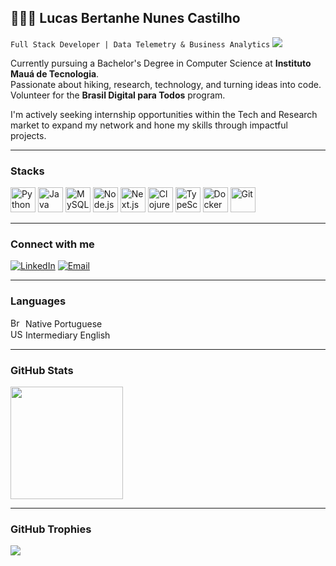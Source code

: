 ## 👨🏻‍💻 Lucas Bertanhe Nunes Castilho  

`Full Stack Developer | Data Telemetry & Business Analytics`
<img src="https://readme-typing-svg.herokuapp.com?font=Fira+Code&pause=1000&color=58A6FF&center=true&width=435&lines=Hi!+I'm+Lucas+Castilho+%F0%9F%91%8B;Full+Stack+Developer+%7C+Business+Analytics+%7C+Research;Let's+build+impactful+solutions!" />

Currently pursuing a Bachelor's Degree in Computer Science at **Instituto Mauá de Tecnologia**.  
Passionate about hiking, research, technology, and turning ideas into code.  
Volunteer for the **Brasil Digital para Todos** program.

I'm actively seeking internship opportunities within the Tech and Research market to expand my network and hone my skills through impactful projects.

---

### **Stacks**

<p align="left">
  <img src="https://cdn.jsdelivr.net/gh/devicons/devicon/icons/python/python-original.svg" alt="Python" width="40" height="40"/>
  <img src="https://cdn.jsdelivr.net/gh/devicons/devicon/icons/java/java-original.svg" alt="Java" width="40" height="40"/>
  <img src="https://cdn.jsdelivr.net/gh/devicons/devicon/icons/mysql/mysql-original.svg" alt="MySQL" width="40" height="40"/>
  <img src="https://cdn.jsdelivr.net/gh/devicons/devicon/icons/nodejs/nodejs-original.svg" alt="Node.js" width="40" height="40"/>
  <img src="https://cdn.jsdelivr.net/gh/devicons/devicon/icons/nextjs/nextjs-original.svg" alt="Next.js" width="40" height="40"/>
  <img src="https://i.postimg.cc/kgd7J0gM/clojure-dark-blue-icon.png" alt="Clojure" width="40" height="40"/>
  <img src="https://cdn.jsdelivr.net/gh/devicons/devicon/icons/typescript/typescript-original.svg" alt="TypeScript" width="40" height="40"/>
  <img src="https://cdn.jsdelivr.net/gh/devicons/devicon/icons/docker/docker-original.svg" alt="Docker" width="40" height="40"/>
  <img src="https://cdn.jsdelivr.net/gh/devicons/devicon/icons/git/git-original.svg" alt="Git" width="40" height="40"/>
</p>

---

### **Connect with me**

[![LinkedIn](https://img.shields.io/badge/LinkedIn-0A66C2?style=for-the-badge&logo=linkedin&logoColor=white)](https://www.linkedin.com/in/lucas-castilho-43bb28354/)
[![Email](https://img.shields.io/badge/Email-D14836?style=for-the-badge&logo=gmail&logoColor=white)](mailto:lubertanhe@gmail.com)

---

### **Languages**
<p align="left">
  <img src="https://raw.githubusercontent.com/stevenrskelton/flag-icon/master/png/16/country-4x3/br.png" alt="Brazilian Flag" width="20" height="15"/> Native Portuguese  
  <br>
  <img src="https://raw.githubusercontent.com/stevenrskelton/flag-icon/master/png/16/country-4x3/us.png" alt="US Flag" width="20" height="15"/> Intermediary English
</p>

---

### **GitHub Stats**

<p align="left">
  <img height="180em" src="https://github-readme-stats.vercel.app/api?username=Castilho27&show_icons=true&theme=radical&include_all_commits=true&count_private=true"/>

</p>

---

### **GitHub Trophies**

<p align="left">
  <img src="https://streak-stats.demolab.com?user=Castilho27&theme=tokyonight&date_format=M%20j%5B%2C%20Y%5D" />
</p>



